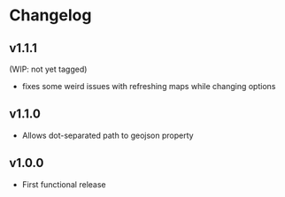 # Changelog

## v1.1.1
(WIP: not yet tagged)
- fixes some weird issues with refreshing maps while changing options

## v1.1.0
- Allows dot-separated path to geojson property

## v1.0.0
- First functional release

